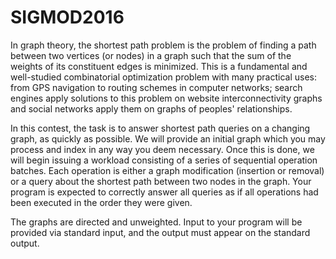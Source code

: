 # SIGMOD2016



In graph theory, the shortest path problem is the problem of finding a path between two vertices (or nodes) in a graph such that
the sum of the weights of its constituent edges is minimized. This is a fundamental and well-studied combinatorial optimization
problem with many practical uses: from GPS navigation to routing schemes in computer networks; search engines apply solutions to
this problem on website interconnectivity graphs and social networks apply them on graphs of peoples' relationships.

In this contest, the task is to answer shortest path queries on a changing graph, as quickly as possible.
We will provide an initial graph which you may process and index in any way you deem necessary. Once this is done, we will begin
issuing a workload consisting of a series of sequential operation batches. Each operation is either a graph modification
(insertion or removal) or a query about the shortest path between two nodes in the graph. Your program is expected to correctly
answer all queries as if all operations had been executed in the order they were given.

The graphs are directed and unweighted. Input to your program will be provided via standard input, and the output must appear
on the standard output.
